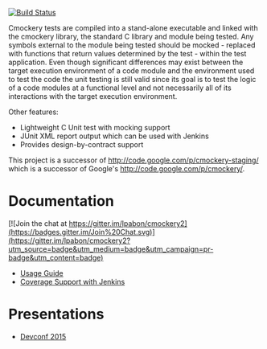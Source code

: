 [![Build Status](https://travis-ci.org/lpabon/cmockery2.svg?branch=master)](https://travis-ci.org/lpabon/cmockery2)

Cmockery tests are compiled into a stand-alone executable and linked
with the cmockery library, the standard C library and module being
tested. Any symbols external to the module being tested should be
mocked - replaced with functions that return values determined by
the test - within the test application. Even though significant
differences may exist between the target execution environment of a
code module and the environment used to test the code the unit
testing is still valid since its goal is to test the logic of a
code modules at a functional level and not necessarily all of its
interactions with the target execution environment.

Other features:
* Lightweight C Unit test with mocking support
* JUnit XML report output which can be used with Jenkins
* Provides design-by-contract support

This project is a successor of http://code.google.com/p/cmockery-staging/
which is a successor of Google's http://code.google.com/p/cmockery/.


# Documentation

[![Join the chat at https://gitter.im/lpabon/cmockery2](https://badges.gitter.im/Join%20Chat.svg)](https://gitter.im/lpabon/cmockery2?utm_source=badge&utm_medium=badge&utm_campaign=pr-badge&utm_content=badge)
* [Usage Guide](doc/usage.md)
* [Coverage Support with Jenkins](doc/coverage.md)

# Presentations
* [Devconf 2015](http://slides-lpabon.rhcloud.com/02052015_devconf_cmockery2.html)
